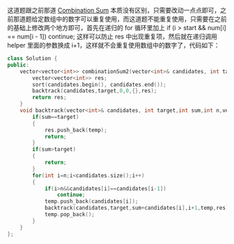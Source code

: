 这道题跟之前那道 [Combination Sum](http://www.cnblogs.com/grandyang/p/4419259.html) 本质没有区别，只需要改动一点点即可，之前那道题给定数组中的数字可以重复使用，而这道题不能重复使用，只需要在之前的基础上修改两个地方即可，首先在递归的 for 循环里加上 if (i > start && num[i] == num[i - 1]) continue; 这样可以防止 res 中出现重复项，然后就在递归调用 helper 里面的参数换成 i+1，这样就不会重复使用数组中的数字了，代码如下：

```c++
class Solution {
public:
    vector<vector<int>> combinationSum2(vector<int>& candidates, int target) {
        vector<vector<int>> res;
        sort(candidates.begin(), candidates.end());
        backtrack(candidates,target,0,0,{},res);
        return res;
    }
    void backtrack(vector<int>& candidates, int target,int sum,int n,vector<int> temp,vector<vector<int>>& res){
        if(sum==target)
        {
            res.push_back(temp);
            return;
        }
        if(sum>target)
        {
            return;
        }
        for(int i=n;i<candidates.size();i++)
        {
            if(i>n&&candidates[i]==candidates[i-1])
                continue;
            temp.push_back(candidates[i]);
            backtrack(candidates,target,sum+candidates[i],i+1,temp,res);
            temp.pop_back();
        }
    }
};
```

